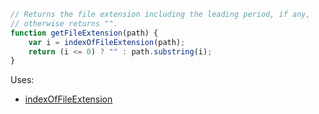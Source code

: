
```js
// Returns the file extension including the leading period, if any,
// otherwise returns "".
function getFileExtension(path) {
	var i = indexOfFileExtension(path);
	return (i <= 0) ? "" : path.substring(i);
}
```

Uses:
* [indexOfFileExtension](JXA%2FFile%20Name%20Utilities%2FindexOfFileExtension.md)